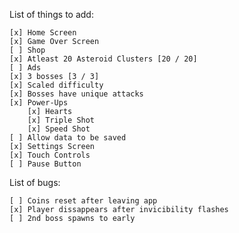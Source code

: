 List of things to add:

	[x] Home Screen
	[x] Game Over Screen
	[ ] Shop
	[x] Atleast 20 Asteroid Clusters [20 / 20]
	[ ] Ads
	[x] 3 bosses [3 / 3]
	[x] Scaled difficulty
	[x] Bosses have unique attacks
	[x] Power-Ups
		[x] Hearts
		[x] Triple Shot
		[x] Speed Shot
	[ ] Allow data to be saved
	[x] Settings Screen
	[x] Touch Controls
	[ ] Pause Button

List of bugs:

	[ ] Coins reset after leaving app 
	[x] Player dissappears after invicibility flashes
	[ ] 2nd boss spawns to early




